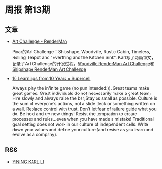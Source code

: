 # 周报 第13期

## 文章

* [Art Challenge - RenderMan](https://renderman.pixar.com/challenges)

    Pixar的Art Challenge：Shipshape, Woodville, Rustic Cabin, Timeless, Rolling Teapot and "Everthing and the Kitchen Sink".
    Karl写了两篇博文，记录了Art Challenge的开发过程，[Woodville RenderMan Art Challenge](https://blog.yiningkarlli.com/2019/11/woodville-renderman-challenge.html)和[Shipshape RenderMan Art Challenge](https://blog.yiningkarlli.com/2020/07/shipshape-renderman-challenge.html)

* [10 Learnings from 10 Years × Supercell](https://supercell.com/en/news/10-learnings-10-years/7436/)
  
    Always play the infinite game (no pun intended:)). Great teams make great games. Great individuals do not necessarily make a great team; Hire slowly and always raise the bar;Stay as small as possible. Culture is the sum of everyone’s actions, not a slide deck or something written on a wall. Replace control with trust. Don’t let fear of failure guide what you do. Be hold and try new things! Resist the temptation to create processes and rules…even when you have made a mistake! Traditional goal setting does not work in our culture of independent cells. Write down your values and define your culture (and revise as you learn and evolve as a company).

## RSS

* [YINING KARL LI](https://www.yiningkarlli.com/)